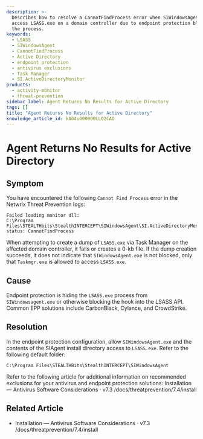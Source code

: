 ```yaml
---
description: >-
  Describes how to resolve a CannotFindProcess error when SIWindowsAgent cannot
  access LSASS.exe on a domain controller due to endpoint protection blocking
  the process.
keywords:
  - LSASS
  - SIWindowsAgent
  - CannotFindProcess
  - Active Directory
  - endpoint protection
  - antivirus exclusions
  - Task Manager
  - SI.ActiveDirectoryMonitor
products:
  - activity-monitor
  - threat-prevention
sidebar_label: Agent Returns No Results for Active Directory
tags: []
title: "Agent Returns No Results for Active Directory"
knowledge_article_id: kA04u000000LLO2CAO
---
```


# Agent Returns No Results for Active Directory

## Symptom

You have encountered the following `Cannot Find Process` error in the Netwrix Threat Prevention logs:

```text
Failed loading monitor dll:
C:\Program Files\STEALTHbits\StealthINTERCEPT\SIWindowsAgent\SI.ActiveDirectoryMonitor.dll, status: CannotFindProcess
```

When attempting to create a dump of `LSASS.exe` via Task Manager on the affected domain controller, it fails or creates a 0-kb file. If the dump creation succeeds, it does not indicate that `SIWindowsAgent.exe` is not blocked, only that `Taskmgr.exe` is allowed to access `LSASS.exe`.

## Cause

Endpoint protection is hiding the `LSASS.exe` process from `SIWindowsagent.exe` or otherwise blocking the hook into the LSASS API. Common EPP solutions include CarbonBlack, Cylance, and CrowdStrike.

## Resolution

In the endpoint protection configuration, allow `SIWindowsAgent.exe` and the contents of the SIAgent install directory access to `LSASS.exe`. Refer to the following default folder:

```text
C:\Program Files\STEALTHBits\StealthINTERCEPT\SIWindowsAgent
```

Refer to the following article for additional information on recommended exclusions for your antivirus and endpoint protection solutions: Installation — Antivirus Software Considerations · v7.3
/docs/threatprevention/7.4/install

## Related Article

- Installation — Antivirus Software Considerations · v7.3  
  /docs/threatprevention/7.4/install
